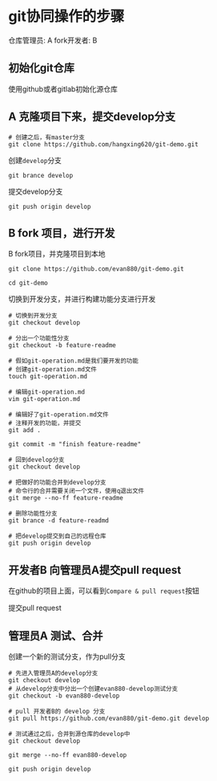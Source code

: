 # git协同操作的步骤

仓库管理员: A
fork开发者: B

## 初始化git仓库

使用github或者gitlab初始化源仓库

## A 克隆项目下来，提交develop分支

```shell
# 创建之后，有master分支
git clone https://github.com/hangxing620/git-demo.git
```

创建`develop`分支

```shell
git brance develop
```

提交develop分支

```
git push origin develop
```

## B fork 项目，进行开发

B fork项目，并克隆项目到本地

```shell
git clone https://github.com/evan880/git-demo.git

cd git-demo
```

切换到开发分支，并进行构建功能分支进行开发

```shell
# 切换到开发分支
git checkout develop

# 分出一个功能性分支
git checkout -b feature-readme

# 假如git-operation.md是我们要开发的功能
# 创建git-operation.md文件
touch git-operation.md

# 编辑git-operation.md
vim git-operation.md

# 编辑好了git-operation.md文件
# 注释开发的功能，并提交
git add .

git commit -m "finish feature-readme"

# 回到develop分支
git checkout develop

# 把做好的功能合并到develop分支
# 命令行的合并需要关闭一个文件，使用q退出文件
git merge --no-ff feature-readme

# 删除功能性分支
git brance -d feature-readmd

# 把develop提交到自己的远程仓库
git push origin develop
```

## 开发者B 向管理员A提交pull request

在github的项目上面，可以看到`Compare & pull request`按钮

提交pull request

## 管理员A 测试、合并

创建一个新的测试分支，作为pull分支
```shell
# 先进入管理员A的develop分支
git checkout develop
# 从develop分支中分出一个创建evan880-develop测试分支
git checkout -b evan880-develop

# pull 开发者B的 develop 分支
git pull https://github.com/evan880/git-demo.git develop

# 测试通过之后，合并到源仓库的develop中
git checkout develop

git merge --no-ff evan880-develop

git push origin develop
```




